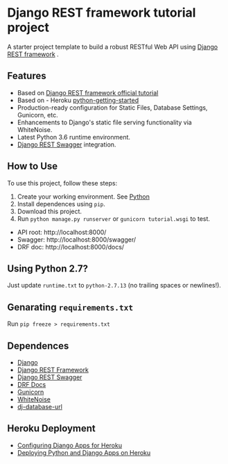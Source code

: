 # Django REST framework tutorial project

A starter project template to build a robust RESTful Web API using [Django REST framework](http://www.django-rest-framework.org/) .

## Features

- Based on [Django REST framework official tutorial](http://www.django-rest-framework.org/tutorial/quickstart/)
- Based on - Heroku [python-getting-started](https://github.com/heroku/python-getting-started)
- Production-ready configuration for Static Files, Database Settings, Gunicorn, etc.
- Enhancements to Django's static file serving functionality via WhiteNoise.
- Latest Python 3.6 runtime environment. 
- [Django REST Swagger](https://django-rest-swagger.readthedocs.io/en/latest/) integration.

## How to Use

To use this project, follow these steps:

1. Create your working environment.  See [Python](http://sourabhbajaj.com/mac-setup/Python/README.html)
2. Install dependences using `pip`.  
3. Download this project.
4. Run `python manage.py runserver` or `gunicorn tutorial.wsgi` to test.

- API root: http://localhost:8000/ 
- Swagger: http://localhost:8000/swagger/
- DRF doc: http://localhost:8000/docs/

## Using Python 2.7?

Just update `runtime.txt` to `python-2.7.13` (no trailing spaces or newlines!).

## Genarating `requirements.txt`

Run `pip freeze > requirements.txt`

## Dependences

- [Django](https://www.djangoproject.com/)
- [Django REST Framework](http://www.django-rest-framework.org/)
- [Django REST Swagger](https://django-rest-swagger.readthedocs.io/)
- [DRF Docs](http://drfdocs.com/)
- [Gunicorn](https://warehouse.python.org/project/gunicorn/)
- [WhiteNoise](https://warehouse.python.org/project/whitenoise/)
- [dj-database-url](https://warehouse.python.org/project/dj-database-url/)

## Heroku Deployment
- [Configuring Django Apps for Heroku](https://devcenter.heroku.com/articles/django-app-configuration)
- [Deploying Python and Django Apps on Heroku](https://devcenter.heroku.com/articles/deploying-python)

